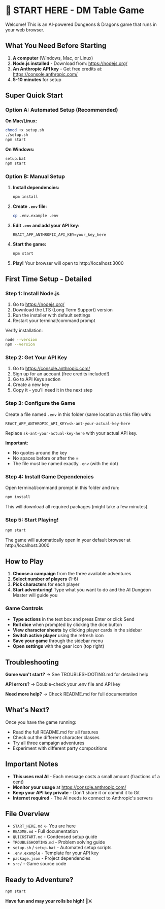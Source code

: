 # 🎲 START HERE - DM Table Game

Welcome! This is an AI-powered Dungeons & Dragons game that runs in your web browser.

## What You Need Before Starting

1. **A computer** (Windows, Mac, or Linux)
2. **Node.js installed** - Download from: https://nodejs.org/
3. **An Anthropic API key** - Get free credits at: https://console.anthropic.com/
4. **5-10 minutes** for setup

## Super Quick Start

### Option A: Automated Setup (Recommended)

**On Mac/Linux:**
```bash
chmod +x setup.sh
./setup.sh
npm start
```

**On Windows:**
```cmd
setup.bat
npm start
```

### Option B: Manual Setup

1. **Install dependencies:**
   ```bash
   npm install
   ```

2. **Create `.env` file:**
   ```bash
   cp .env.example .env
   ```
   
3. **Edit `.env` and add your API key:**
   ```
   REACT_APP_ANTHROPIC_API_KEY=your_key_here
   ```

4. **Start the game:**
   ```bash
   npm start
   ```

5. **Play!** Your browser will open to http://localhost:3000

## First Time Setup - Detailed

### Step 1: Install Node.js

1. Go to https://nodejs.org/
2. Download the LTS (Long Term Support) version
3. Run the installer with default settings
4. Restart your terminal/command prompt

Verify installation:
```bash
node --version
npm --version
```

### Step 2: Get Your API Key

1. Go to https://console.anthropic.com/
2. Sign up for an account (free credits included!)
3. Go to API Keys section
4. Create a new key
5. Copy it - you'll need it in the next step

### Step 3: Configure the Game

Create a file named `.env` in this folder (same location as this file) with:

```
REACT_APP_ANTHROPIC_API_KEY=sk-ant-your-actual-key-here
```

Replace `sk-ant-your-actual-key-here` with your actual API key.

**Important:** 
- No quotes around the key
- No spaces before or after the =
- The file must be named exactly `.env` (with the dot)

### Step 4: Install Game Dependencies

Open terminal/command prompt in this folder and run:

```bash
npm install
```

This will download all required packages (might take a few minutes).

### Step 5: Start Playing!

```bash
npm start
```

The game will automatically open in your default browser at http://localhost:3000

## How to Play

1. **Choose a campaign** from the three available adventures
2. **Select number of players** (1-6)
3. **Pick characters** for each player
4. **Start adventuring!** Type what you want to do and the AI Dungeon Master will guide you

### Game Controls

- **Type actions** in the text box and press Enter or click Send
- **Roll dice** when prompted by clicking the dice button
- **View character sheets** by clicking player cards in the sidebar
- **Switch active player** using the refresh icon
- **Save your game** through the sidebar menu
- **Open settings** with the gear icon (top right)

## Troubleshooting

**Game won't start?**
→ See TROUBLESHOOTING.md for detailed help

**API errors?**
→ Double-check your .env file and API key

**Need more help?**
→ Check README.md for full documentation

## What's Next?

Once you have the game running:
- Read the full README.md for all features
- Check out the different character classes
- Try all three campaign adventures
- Experiment with different party compositions

## Important Notes

- **This uses real AI** - Each message costs a small amount (fractions of a cent)
- **Monitor your usage** at https://console.anthropic.com/
- **Keep your API key private** - Don't share it or commit it to Git
- **Internet required** - The AI needs to connect to Anthropic's servers

## File Overview

- `START_HERE.md` ← You are here
- `README.md` - Full documentation
- `QUICKSTART.md` - Condensed setup guide
- `TROUBLESHOOTING.md` - Problem solving guide
- `setup.sh` / `setup.bat` - Automated setup scripts
- `.env.example` - Template for your API key
- `package.json` - Project dependencies
- `src/` - Game source code

## Ready to Adventure?

```bash
npm start
```

**Have fun and may your rolls be high! 🎲⚔️**

